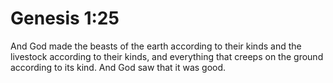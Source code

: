 # Genesis 1:25

And God made the beasts of the earth according to their kinds and the livestock according to their kinds, and everything that creeps on the ground according to its kind. And God saw that it was good.
